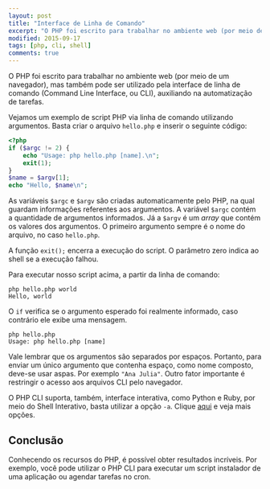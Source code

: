 ```yaml
---
layout: post
title: "Interface de Linha de Comando"
excerpt: "O PHP foi escrito para trabalhar no ambiente web (por meio de um navegador), mas também pode ser utilizado pela interface de linha de comando (Command Line Interface, ou CLI), auxiliando na automatização de tarefas."
modified: 2015-09-17
tags: [php, cli, shell]
comments: true
---
```


O PHP foi escrito para trabalhar no ambiente web (por meio de um navegador), mas também pode ser utilizado pela interface de linha de comando (Command Line Interface, ou CLI), auxiliando na automatização de tarefas. 

Vejamos um exemplo de script PHP via linha de comando utilizando argumentos. Basta criar o arquivo `hello.php` e inserir o seguinte código:

``` php
<?php
if ($argc != 2) {
    echo "Usage: php hello.php [name].\n";
    exit(1);
}
$name = $argv[1];
echo "Hello, $name\n";
```

As variáveis `$argc` e `$argv` são criadas automaticamente pelo PHP, na qual guardam informações referentes aos argumentos. A variável `$argc` contém a quantidade de argumentos informados. Já a `$argv` é um *array* que contém os valores dos argumentos. O primeiro argumento sempre é o nome do arquivo, no caso `hello.php`.

A função `exit();` encerra a execução do script. O parâmetro zero indica ao shell se a execução falhou.

Para executar nosso script acima, a partir da linha de comando:

```
php hello.php world
Hello, world
```

O `if` verifica se o argumento esperado foi realmente informado, caso contrário ele exibe uma mensagem.

```
php hello.php
Usage: php hello.php [name]
```

Vale lembrar que os argumentos são separados por espaços. Portanto, para enviar um único argumento que contenha espaço, como nome composto, deve-se usar aspas. Por exemplo `"Ana Julia"`. Outro fator importante é restringir o acesso aos arquivos CLI pelo navegador.

O PHP CLI suporta, também, interface interativa, como Python e Ruby, por meio do Shell Interativo, basta utilizar a opção `-a`. Clique [aqui](http://php.net/features.commandline.options) e veja mais opções.

## Conclusão

Conhecendo os recursos do PHP, é possível obter resultados incríveis. Por exemplo, você pode utilizar o PHP CLI para executar um script instalador de uma aplicação ou agendar tarefas no cron.